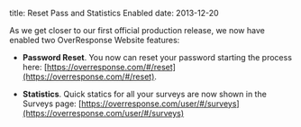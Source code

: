 title: Reset Pass and Statistics Enabled
date: 2013-12-20

As we get closer to our first official production release, we now have enabled two OverResponse Website features:

- **Password Reset**. You now can reset your password starting the process here: [https://overresponse.com/#/reset](https://overresponse.com/#/reset).

- **Statistics**. Quick statics for all your surveys are now shown in the Surveys page:   [https://overresponse.com/user/#/surveys](https://overresponse.com/user/#/surveys)
